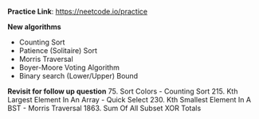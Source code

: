 **Practice Link**: https://neetcode.io/practice

**New algorithms**
- Counting Sort
- Patience (Solitaire) Sort
- Morris Traversal
- Boyer-Moore Voting Algorithm
- Binary search (Lower/Upper) Bound

**Revisit for follow up question**
75. Sort Colors - Counting Sort
215. Kth Largest Element In An Array - Quick Select
230. Kth Smallest Element In A BST - Morris Traversal
1863. Sum Of All Subset XOR Totals
